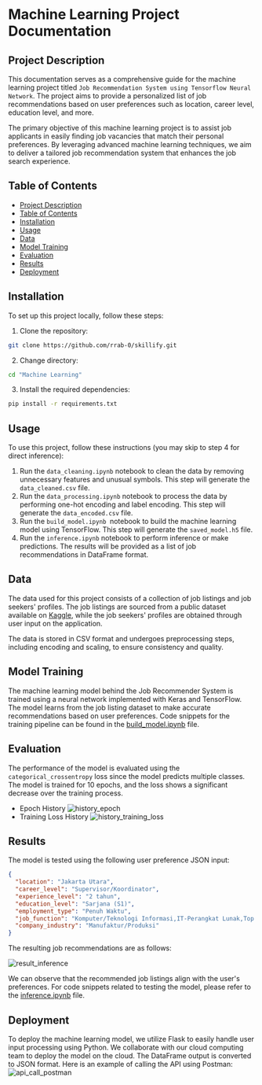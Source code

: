 # Machine Learning Project Documentation

## Project Description

This documentation serves as a comprehensive guide for the machine learning project titled `Job Recommendation System using Tensorflow Neural Network`. The project aims to provide a personalized list of job recommendations based on user preferences such as location, career level, education level, and more.

The primary objective of this machine learning project is to assist job applicants in easily finding job vacancies that match their personal preferences. By leveraging advanced machine learning techniques, we aim to deliver a tailored job recommendation system that enhances the job search experience.

## Table of Contents

- [Project Description](#project-description)
- [Table of Contents](#table-of-contents)
- [Installation](#installation)
- [Usage](#usage)
- [Data](#data)
- [Model Training](#model-training)
- [Evaluation](#evaluation)
- [Results](#results)
- [Deployment](#deployment)

## Installation

To set up this project locally, follow these steps:

1. Clone the repository:

```sh
git clone https://github.com/rrab-0/skillify.git
```

2. Change directory:

```sh
cd "Machine Learning"
```

3. Install the required dependencies:

```sh
pip install -r requirements.txt
```

## Usage

To use this project, follow these instructions (you may skip to step 4 for direct inference):

1. Run the `data_cleaning.ipynb` notebook to clean the data by removing unnecessary features and unusual symbols. This step will generate the `data_cleaned.csv` file.
2. Run the `data_processing.ipynb` notebook to process the data by performing one-hot encoding and label encoding. This step will generate the `data_encoded.csv` file.
3. Run the `build_model.ipynb `notebook to build the machine learning model using TensorFlow. This step will generate the `saved_model.h5` file.
4. Run the `inference.ipynb` notebook to perform inference or make predictions. The results will be provided as a list of job recommendations in DataFrame format.

## Data

The data used for this project consists of a collection of job listings and job seekers' profiles. The job listings are sourced from a public dataset available on [Kaggle](https://www.kaggle.com/datasets/canggih/jog-description-and-salary-in-indonesia), while the job seekers' profiles are obtained through user input on the application.

The data is stored in CSV format and undergoes preprocessing steps, including encoding and scaling, to ensure consistency and quality.

## Model Training

The machine learning model behind the Job Recommender System is trained using a neural network implemented with Keras and TensorFlow. The model learns from the job listing dataset to make accurate recommendations based on user preferences. Code snippets for the training pipeline can be found in the [build_model.ipynb](/build_model.ipynb) file.

## Evaluation

The performance of the model is evaluated using the `categorical_crossentropy` loss since the model predicts multiple classes. The model is trained for 10 epochs, and the loss shows a significant decrease over the training process.

- Epoch History
  ![history_epoch](/image/history_epoch.png)
- Training Loss History
  ![history_training_loss](/image/history_training_loss.png)

## Results

The model is tested using the following user preference JSON input:

```json
{
  "location": "Jakarta Utara",
  "career_level": "Supervisor/Koordinator",
  "experience_level": "2 tahun",
  "education_level": "Sarjana (S1)",
  "employment_type": "Penuh Waktu",
  "job_function": "Komputer/Teknologi Informasi,IT-Perangkat Lunak,Top Management / Manajemen Tingkat Atas",
  "company_industry": "Manufaktur/Produksi"
}
```

The resulting job recommendations are as follows:

![result_inference](/image/result_inference.png)

We can observe that the recommended job listings align with the user's preferences. For code snippets related to testing the model, please refer to the [inference.ipynb](/inference.ipynb) file.

## Deployment

To deploy the machine learning model, we utilize Flask to easily handle user input processing using Python. We collaborate with our cloud computing team to deploy the model on the cloud. The DataFrame output is converted to JSON format. Here is an example of calling the API using Postman:
![api_call_postman](/image/api_call_postman.png)
